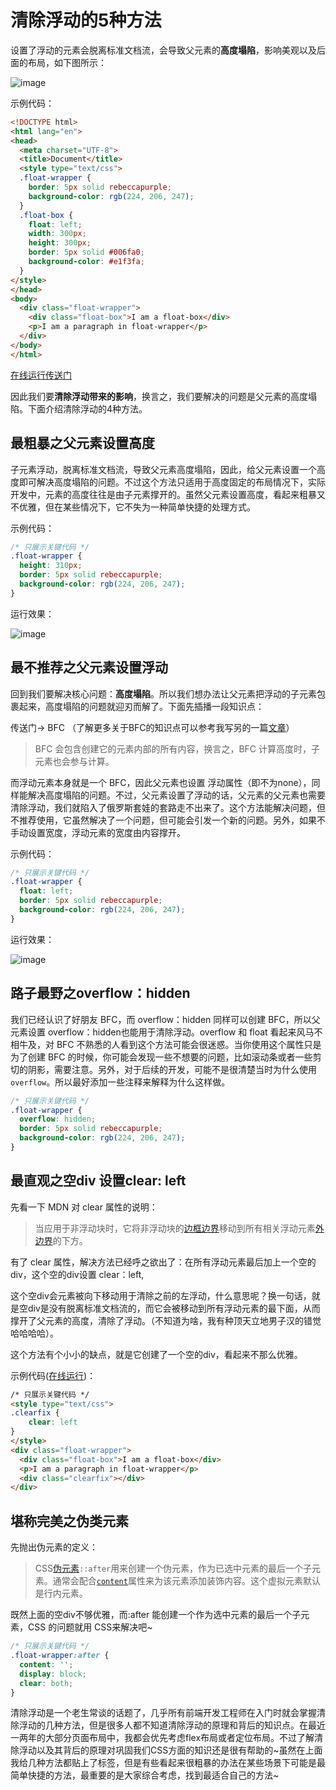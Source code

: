 # 清除浮动的5种方法

设置了浮动的元素会脱离标准文档流，会导致父元素的**高度塌陷**，影响美观以及后面的布局，如下图所示：

![image](https://github.com/Misszhu/myblog/raw/master/CSS/image/clearfix1.png)

示例代码：

```html
<!DOCTYPE html>
<html lang="en">
<head>
  <meta charset="UTF-8">
  <title>Document</title>
  <style type="text/css">
  .float-wrapper {
    border: 5px solid rebeccapurple;
    background-color: rgb(224, 206, 247);
  }
  .float-box {
    float: left;
    width: 300px;
    height: 300px;
    border: 5px solid #006fa0;
    background-color: #e1f3fa;
  }
</style>
</head>
<body>
  <div class="float-wrapper">
    <div class="float-box">I am a float-box</div>
    <p>I am a paragraph in float-wrapper</p>
  </div>
</body>
</html>
```

[在线运行传送门](https://jsfiddle.net/zhuhuiting/43rdnLm1/28/)

因此我们要**清除浮动带来的影响**，换言之，我们要解决的问题是父元素的高度塌陷。下面介绍清除浮动的4种方法。

## 最粗暴之父元素设置高度

子元素浮动，脱离标准文档流，导致父元素高度塌陷，因此，给父元素设置一个高度即可解决高度塌陷的问题。不过这个方法只适用于高度固定的布局情况下，实际开发中，元素的高度往往是由子元素撑开的。虽然父元素设置高度，看起来粗暴又不优雅，但在某些情况下，它不失为一种简单快捷的处理方式。

示例代码：

```css
/* 只展示关键代码 */
.float-wrapper {
  height: 310px;
  border: 5px solid rebeccapurple;
  background-color: rgb(224, 206, 247);
}
```

运行效果：

![image](https://github.com/Misszhu/myblog/raw/master/CSS/image/clearfix2.png)

## 最不推荐之父元素设置浮动

回到我们要解决核心问题：**高度塌陷**。所以我们想办法让父元素把浮动的子元素包裹起来，高度塌陷的问题就迎刃而解了。下面先插播一段知识点：

传送门→ BFC （了解更多关于BFC的知识点可以参考我写另的一篇[文章](https://zhu2503453269.gitbook.io/-1/css/10-fen-zhong-ba-bfc-dai-hui-jia)）

> BFC 会包含创建它的元素内部的所有内容，换言之，BFC 计算高度时，子元素也会参与计算。

而浮动元素本身就是一个 BFC，因此父元素也设置 浮动属性（即不为none），同样能解决高度塌陷的问题。不过，父元素设置了浮动的话，父元素的父元素也需要清除浮动，我们就陷入了俄罗斯套娃的套路走不出来了。这个方法能解决问题，但不推荐使用，它虽然解决了一个问题，但可能会引发一个新的问题。另外，如果不手动设置宽度，浮动元素的宽度由内容撑开。

示例代码：

```css
/* 只展示关键代码 */
.float-wrapper {
  float: left;
  border: 5px solid rebeccapurple;
  background-color: rgb(224, 206, 247);
}
```

运行效果：

![image](https://github.com/Misszhu/myblog/raw/master/CSS/image/clearfix3.png)

## 路子最野之overflow：hidden

我们已经认识了好朋友 BFC，而 overflow：hidden 同样可以创建 BFC，所以父元素设置 overflow：hidden也能用于清除浮动。overflow 和 float 看起来风马不相牛及，对 BFC 不熟悉的人看到这个方法可能会很迷惑。当你使用这个属性只是为了创建 BFC 的时候，你可能会发现一些不想要的问题，比如滚动条或者一些剪切的阴影，需要注意。另外，对于后续的开发，可能不是很清楚当时为什么使用 `overflow`。所以最好添加一些注释来解释为什么这样做。

```css
/* 只展示关键代码 */
.float-wrapper {
  overflow: hidden;
  border: 5px solid rebeccapurple;
  background-color: rgb(224, 206, 247);
}
```

## 最直观之空div 设置clear: left

先看一下 MDN 对 clear 属性的说明：

> 当应用于非浮动块时，它将非浮动块的[边框边界](https://developer.mozilla.org/en-US/docs/CSS/box_model)移动到所有相关浮动元素[外边界](https://developer.mozilla.org/en-US/docs/CSS/box_model)的下方。

有了 clear 属性，解决方法已经呼之欲出了：在所有浮动元素最后加上一个空的div，这个空的div设置 clear：left,

这个空div会元素被向下移动用于清除之前的左浮动，什么意思呢？换一句话，就是空div是没有脱离标准文档流的，而它会被移动到所有浮动元素的最下面，从而撑开了父元素的高度，清除了浮动。（不知道为啥，我有种顶天立地男子汉的错觉哈哈哈哈）。

这个方法有个小小的缺点，就是它创建了一个空的div，看起来不那么优雅。

示例代码([在线运行](https://jsfiddle.net/zhuhuiting/zhegra2y/1/))：

```html
/* 只展示关键代码 */
<style type="text/css">
.clearfix {
	clear: left
}
</style>
<div class="float-wrapper">
  <div class="float-box">I am a float-box</div>
  <p>I am a paragraph in float-wrapper</p>
  <div class="clearfix"></div>
</div>
```

## 堪称完美之伪类元素

先抛出伪元素的定义：

> CSS[伪元素](https://developer.mozilla.org/zh-CN/CSS/Pseudo-elements)`::after`用来创建一个伪元素，作为已选中元素的最后一个子元素。通常会配合[`content`](https://developer.mozilla.org/zh-CN/docs/Web/CSS/content)属性来为该元素添加装饰内容。这个虚拟元素默认是行内元素。 

既然上面的空div不够优雅，而:after 能创建一个作为选中元素的最后一个子元素，CSS 的问题就用 CSS来解决吧~

```css
/* 只展示关键代码 */
.float-wrapper:after {
  content: '';
  display: block;
  clear: both;
} 
```

清除浮动是一个老生常谈的话题了，几乎所有前端开发工程师在入门时就会掌握清除浮动的几种方法，但是很多人都不知道清除浮动的原理和背后的知识点。在最近一两年的大部分页面布局中，我都会优先考虑flex布局或者定位布局。不过了解清除浮动以及其背后的原理对巩固我们CSS方面的知识还是很有帮助的~虽然在上面我给几种方法都贴上了标签，但是有些看起来很粗暴的办法在某些场景下可能是最简单快捷的方法，最重要的是大家综合考虑，找到最适合自己的方法~

